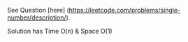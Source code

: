See Question [here] (https://leetcode.com/problems/single-number/description/).

Solution has Time O(n) & Space O(1)

